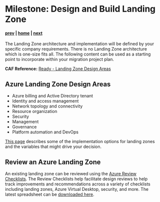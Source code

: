 # Milestone: Design and Build Landing Zone

#### [prev](./assess.md) | [home](./readme.md)  | [next](./replication.md)

The Landing Zone architecture and implementation will be defined by your specific company requirements. There is no Landing Zone architecture which is one-size fits all. The following content can be used as a starting point to incorporate within your migration project plan.

**CAF Reference:** [Ready - Landing Zone Design Areas](https://docs.microsoft.com/en-us/azure/cloud-adoption-framework/ready/landing-zone/design-areas)

## Azure Landing Zone Design Areas

* Azure billing and Active Directory tenant
* Identity and access management
* Network topology and connectivity
* Resource organization
* Security
* Management
* Governance
* Platform automation and DevOps

[This page](https://docs.microsoft.com/en-us/azure/cloud-adoption-framework/ready/landing-zone/implementation-options) describes some of the implementation options for landing zones and the variables that might drive your decision.

## Review an Azure Landing Zone

An existing landing zone can be reviewed using the [Azure Review Checklists](https://github.com/Azure/review-checklists). The Review Checklists help facilitate design reviews to help track improvements and recommendations across a variety of checklists including landing zones, Azure Virtual Desktop, security, and more. The latest spreadsheet can be [downloaded here](https://github.com/Azure/review-checklists/releases/latest/download/review_checklist.xlsm).